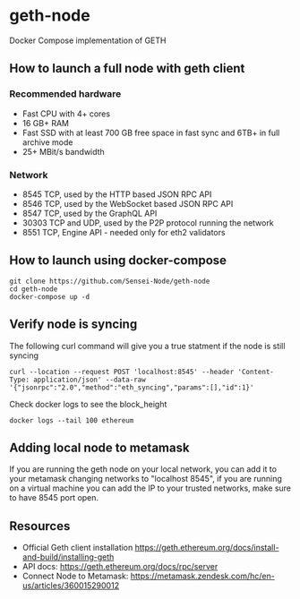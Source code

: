 # geth-node
Docker Compose implementation of GETH

## How to launch a full node with geth client

### Recommended hardware 
- Fast CPU with 4+ cores
- 16 GB+ RAM
- Fast SSD with at least 700 GB free space in fast sync and 6TB+ in full archive mode
- 25+ MBit/s bandwidth

### Network
- 8545 TCP, used by the HTTP based JSON RPC API
- 8546 TCP, used by the WebSocket based JSON RPC API
- 8547 TCP, used by the GraphQL API
- 30303 TCP and UDP, used by the P2P protocol running the network
- 8551 TCP, Engine API - needed only for eth2 validators

## How to launch using docker-compose

    git clone https://github.com/Sensei-Node/geth-node
    cd geth-node
    docker-compose up -d 

## Verify node is syncing

The following curl command will give you a true statment if the node is still syncing

```curl --location --request POST 'localhost:8545' --header 'Content-Type: application/json' --data-raw '{"jsonrpc":"2.0","method":"eth_syncing","params":[],"id":1}'```

Check docker logs to see the block_height

    docker logs --tail 100 ethereum

## Adding local node to metamask

If you are running the geth node on your local network, you can add it to your metamask changing networks to "localhost 8545", if you are running on a virtual machine you can add the IP to your trusted networks, make sure to have 8545 port open.

## Resources
- Official Geth client installation https://geth.ethereum.org/docs/install-and-build/installing-geth
- API docs: https://geth.ethereum.org/docs/rpc/server
- Connect Node to Metamask: https://metamask.zendesk.com/hc/en-us/articles/360015290012 
